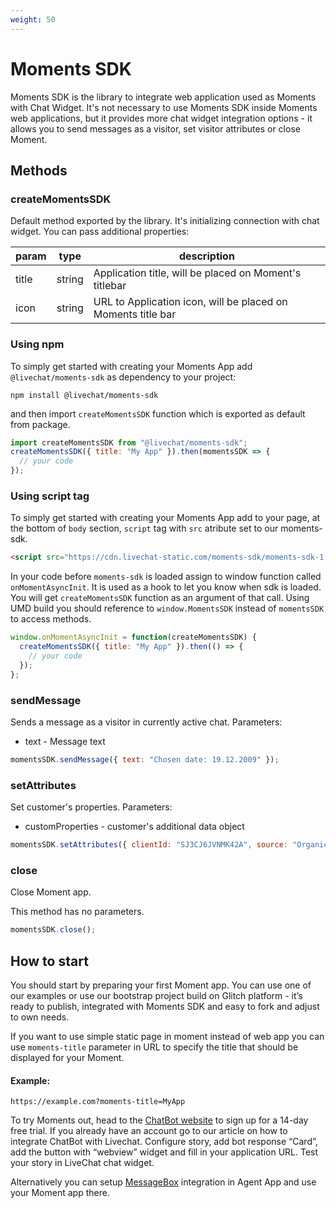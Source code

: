 ```yaml
---
weight: 50
---
```


# Moments SDK

Moments SDK is the library to integrate web application used as Moments with Chat Widget. It's not necessary to use Moments SDK inside Moments web applications, but it provides more chat widget integration options - it allows you to send messages as a visitor, set visitor attributes or close Moment.

## Methods

### createMomentsSDK

Default method exported by the library. It's initializing connection with chat widget. You can pass additional properties:

| param | type   | description                                                  |
| ----- | ------ | ------------------------------------------------------------ |
| title | string | Application title, will be placed on Moment's titlebar       |
| icon  | string | URL to Application icon, will be placed on Moments title bar |

### Using npm

To simply get started with creating your Moments App add `@livechat/moments-sdk` as dependency to your project:

```
npm install @livechat/moments-sdk
```

and then import `createMomentsSDK` function which is exported as default from package.

```js
import createMomentsSDK from "@livechat/moments-sdk";
createMomentsSDK({ title: "My App" }).then(momentsSDK => {
  // your code
});
```

### Using script tag

To simply get started with creating your Moments App add to your page, at the bottom of `body` section, `script` tag with `src` atribute set to our moments-sdk.

```html
<script src="https://cdn.livechat-static.com/moments-sdk/moments-sdk-1.0.1.umd.min.js"></script>
```

In your code before `moments-sdk` is loaded assign to window function called `onMomentAsyncInit`. It is used as a hook to let you know when sdk is loaded. You will get `createMomentsSDK` function as an argument of that call. Using UMD build you should reference to `window.MomentsSDK` instead of `momentsSDK` to access methods.

```js
window.onMomentAsyncInit = function(createMomentsSDK) {
  createMomentsSDK({ title: "My App" }).then(() => {
    // your code
  });
};
```

### sendMessage

Sends a message as a visitor in currently active chat.
Parameters:

- text - Message text

```js
momentsSDK.sendMessage({ text: "Chosen date: 19.12.2009" });
```

### setAttributes

Set customer's properties.
Parameters:

- customProperties - customer's additional data object

```js
momentsSDK.setAttributes({ clientId: "SJ3CJ6JVNMK42A", source: "Organic" });
```

### close

Close Moment app.

This method has no parameters.

```js
momentsSDK.close();
```

## How to start

You should start by preparing your first Moment app. You can use one of our examples or use our bootstrap project build on Glitch platform - it’s ready to publish, integrated with Moments SDK and easy to fork and adjust to own needs.

If you want to use simple static page in moment instead of web app you can use `moments-title` parameter in URL to specify the title that should be displayed for your Moment.

#### Example:

`https://example.com?moments-title=MyApp`

To try Moments out, head to the [ChatBot website](https://chatbot.com) to sign up for a 14-day free trial. If you already have an account go to our article on how to integrate ChatBot with Livechat.
Configure story, add bot response “Card”, add the button with “webview” widget and fill in your application URL. Test your story in LiveChat chat widget.

Alternatively you can setup [MessageBox](https://developers.livechatinc.com/docs/agent-app-widgets/#messagebox) integration in Agent App and use your Moment app there.
